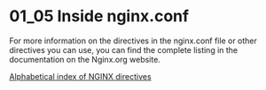 # 01_05 Inside nginx.conf

For more information on the directives in the nginx.conf file or other directives you can use, you can find the complete listing in the documentation on the Nginx.org website.

[Alphabetical index of NGINX directives](https://nginx.org/en/docs/dirindex.html)
